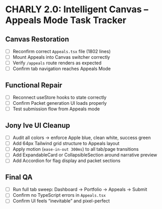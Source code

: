 # CHARLY 2.0: Intelligent Canvas – Appeals Mode Task Tracker

## Canvas Restoration
- [ ] Reconfirm correct `Appeals.tsx` file (1802 lines)
- [ ] Mount Appeals into Canvas switcher correctly
- [ ] Verify `/appeals` route renders as expected
- [ ] Confirm tab navigation reaches Appeals Mode

## Functional Repair
- [ ] Reconnect useStore hooks to state correctly
- [ ] Confirm Packet generation UI loads properly
- [ ] Test submission flow from Appeals mode

## Jony Ive UI Cleanup
- [ ] Audit all colors → enforce Apple blue, clean white, success green
- [ ] Add 64px Tailwind grid structure to Appeals layout
- [ ] Apply motion (`ease-in-out 300ms`) to all tab/page transitions
- [ ] Add ExpandableCard or CollapsibleSection around narrative preview
- [ ] Add Accordion for flag display and packet sections

## Final QA
- [ ] Run full tab sweep: Dashboard → Portfolio → Appeals → Submit
- [ ] Confirm no TypeScript errors in `Appeals.tsx`
- [ ] Confirm UI feels “inevitable” and pixel-perfect
